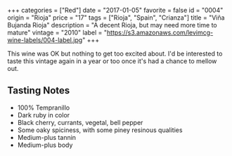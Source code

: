+++
categories = ["Red"]
date = "2017-01-05"
favorite = false
id = "0004"
origin = "Rioja"
price = "17"
tags = ["Rioja", "Spain", "Crianza"]
title = "Viña Bujanda Rioja"
description = "A decent Rioja, but may need more time to mature"
vintage = "2010"
label = "https://s3.amazonaws.com/levimcg-wine-labels/004-label.jpg"
+++

This wine was OK but nothing to get too excited about. I'd be interested to taste this vintage again in a year or too once it's had a chance to mellow out.

## Tasting Notes
- 100% Tempranillo
- Dark ruby in color
- Black cherry, currants, vegetal, bell pepper
- Some oaky spiciness, with some piney resinous qualities
- Medium-plus tannin
- Medium-plus body
